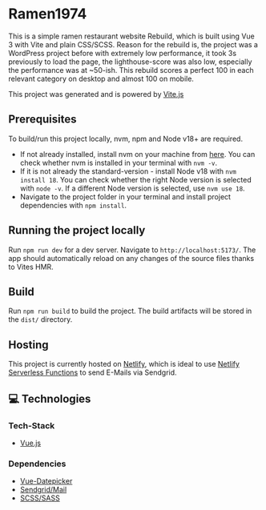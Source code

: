 # Ramen1974

This is a simple ramen restaurant website Rebuild, which is built using Vue 3 with Vite and plain CSS/SCSS. Reason for the rebuild is, the project was a WordPress project before with extremely low performance, it took 3s previously to load the page, the lighthouse-score was also low, especially the performance was at ~50-ish. This rebuild scores a perfect 100 in each relevant category on desktop and almost 100 on mobile.

This project was generated and is powered by [Vite.js](https://vitejs.dev/)

## Prerequisites

To build/run this project locally, nvm, npm and Node v18+ are required.

- If not already installed, install nvm on your machine from [here](https://github.com/nvm-sh/nvm). You can check whether nvm is installed in your terminal with `nvm -v`.
- If it is not already the standard-version - install Node v18 with `nvm install 18`. You can check whether the right Node version is selected with `node -v`. If a different Node version is selected, use `nvm use 18`.
- Navigate to the project folder in your terminal and install project dependencies with `npm install`.

## Running the project locally

Run `npm run dev` for a dev server. Navigate to `http://localhost:5173/`. The app should automatically reload on any changes of the source files thanks to Vites HMR.

## Build

Run `npm run build` to build the project. The build artifacts will be stored in the `dist/` directory.

## Hosting

This project is currently hosted on [Netlify](https://www.netlify.com/), which is ideal to use [Netlify Serverless Functions](https://www.netlify.com/platform/core/functions/) to send E-Mails via Sendgrid.

## 💻 Technologies

### Tech-Stack

- [Vue.js](https://vuejs.org/)

### Dependencies

- [Vue-Datepicker](https://vue3datepicker.com/)
- [Sendgrid/Mail](https://sendgrid.com/en-us)
- [SCSS/SASS](https://sass-lang.com/)
